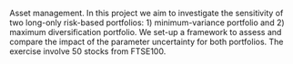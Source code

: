 Asset management. In this project we aim to investigate the sensitivity of two long-only risk-based portfolios: 1) minimum-variance portfolio and 2) maximum diversification portfolio. We set-up a framework to assess and compare the impact of the parameter uncertainty for both portfolios. The exercise involve 50 stocks from FTSE100.